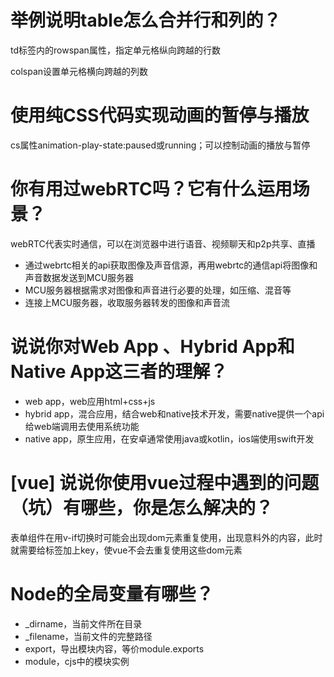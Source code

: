 # 举例说明table怎么合并行和列的？

td标签内的rowspan属性，指定单元格纵向跨越的行数

colspan设置单元格横向跨越的列数

# 使用纯CSS代码实现动画的暂停与播放

cs属性animation-play-state:paused或running；可以控制动画的播放与暂停

# 你有用过webRTC吗？它有什么运用场景？

webRTC代表实时通信，可以在浏览器中进行语音、视频聊天和p2p共享、直播

- 通过webrtc相关的api获取图像及声音信源，再用webrtc的通信api将图像和声音数据发送到MCU服务器
- MCU服务器根据需求对图像和声音进行必要的处理，如压缩、混音等
- 连接上MCU服务器，收取服务器转发的图像和声音流

# 说说你对Web App 、Hybrid App和Native App这三者的理解？

- web app，web应用html+css+js
- hybrid app，混合应用，结合web和native技术开发，需要native提供一个api给web端调用去使用系统功能
- native app，原生应用，在安卓通常使用java或kotlin，ios端使用swift开发

# [vue] 说说你使用vue过程中遇到的问题（坑）有哪些，你是怎么解决的？

表单组件在用v-if切换时可能会出现dom元素重复使用，出现意料外的内容，此时就需要给标签加上key，使vue不会去重复使用这些dom元素

# Node的全局变量有哪些？

- _dirname，当前文件所在目录
- _filename，当前文件的完整路径
- export，导出模块内容，等价module.exports
- module，cjs中的模块实例